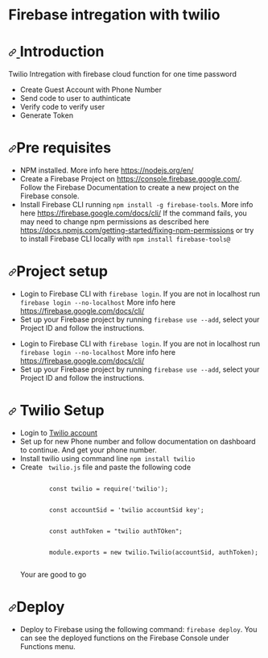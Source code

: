 # Firebase intregation with twilio 

<h1>
    <a id="user-content-introduction" class="anchor" aria-hidden="true" href="#introduction">
        <svg class="octicon octicon-link" viewBox="0 0 16 16" version="1.1" width="16" height="16" aria-hidden="true"><path fill-rule="evenodd" d="M7.775 3.275a.75.75 0 001.06 1.06l1.25-1.25a2 2 0 112.83 2.83l-2.5 2.5a2 2 0 01-2.83 0 .75.75 0 00-1.06 1.06 3.5 3.5 0 004.95 0l2.5-2.5a3.5 3.5 0 00-4.95-4.95l-1.25 1.25zm-4.69 9.64a2 2 0 010-2.83l2.5-2.5a2 2 0 012.83 0 .75.75 0 001.06-1.06 3.5 3.5 0 00-4.95 0l-2.5 2.5a3.5 3.5 0 004.95 4.95l1.25-1.25a.75.75 0 00-1.06-1.06l-1.25 1.25a2 2 0 01-2.83 0z"></path></svg>
    </a>
    Introduction
</h1>
<p>Twilio Intregation with firebase cloud function for one time password</p>
<ul>
<li>Create Guest Account with Phone Number</li>
<li>Send code to user to authinticate</li>
<li>Verify code to verify user</li>
<li>Generate Token</li>
</ul>

<h1><a id="user-content-pre-requisites" class="anchor" aria-hidden="true" href="#pre-requisites"><svg class="octicon octicon-link" viewBox="0 0 16 16" version="1.1" width="16" height="16" aria-hidden="true"><path fill-rule="evenodd" d="M7.775 3.275a.75.75 0 001.06 1.06l1.25-1.25a2 2 0 112.83 2.83l-2.5 2.5a2 2 0 01-2.83 0 .75.75 0 00-1.06 1.06 3.5 3.5 0 004.95 0l2.5-2.5a3.5 3.5 0 00-4.95-4.95l-1.25 1.25zm-4.69 9.64a2 2 0 010-2.83l2.5-2.5a2 2 0 012.83 0 .75.75 0 001.06-1.06 3.5 3.5 0 00-4.95 0l-2.5 2.5a3.5 3.5 0 004.95 4.95l1.25-1.25a.75.75 0 00-1.06-1.06l-1.25 1.25a2 2 0 01-2.83 0z"></path></svg></a>Pre requisites</h1>

<ul>
    <li>NPM installed. More info here <a href="https://nodejs.org/en/" rel="nofollow">https://nodejs.org/en/</a></li>
    <li>Create a Firebase Project on <a href="https://console.firebase.google.com/" rel="nofollow">https://console.firebase.google.com/</a>. Follow the Firebase Documentation to create a new project on the Firebase console.</li>
    <li>Install Firebase CLI running <code>npm install -g firebase-tools</code>.
        More info here <a href="https://firebase.google.com/docs/cli/" rel="nofollow">https://firebase.google.com/docs/cli/</a>
        If the command fails, you may need to change npm permissions as described here <a href="https://docs.npmjs.com/getting-started/fixing-npm-permissions" rel="nofollow">https://docs.npmjs.com/getting-started/fixing-npm-permissions</a> or try to install Firebase CLI locally with <code>npm install firebase-tools@</code>
    </li>
</ul>

<h1><a id="user-content-project-setup" class="anchor" aria-hidden="true" href="#project-setup"><svg class="octicon octicon-link" viewBox="0 0 16 16" version="1.1" width="16" height="16" aria-hidden="true"><path fill-rule="evenodd" d="M7.775 3.275a.75.75 0 001.06 1.06l1.25-1.25a2 2 0 112.83 2.83l-2.5 2.5a2 2 0 01-2.83 0 .75.75 0 00-1.06 1.06 3.5 3.5 0 004.95 0l2.5-2.5a3.5 3.5 0 00-4.95-4.95l-1.25 1.25zm-4.69 9.64a2 2 0 010-2.83l2.5-2.5a2 2 0 012.83 0 .75.75 0 001.06-1.06 3.5 3.5 0 00-4.95 0l-2.5 2.5a3.5 3.5 0 004.95 4.95l1.25-1.25a.75.75 0 00-1.06-1.06l-1.25 1.25a2 2 0 01-2.83 0z"></path></svg></a>Project setup</h1>

<ul>
<li>Login to Firebase CLI with <code>firebase login</code>. If you are not in localhost run <code>firebase login --no-localhost</code>
More info here  <a href="https://firebase.google.com/docs/cli/" rel="nofollow">https://firebase.google.com/docs/cli/</a></li>
<li>Set up your Firebase project by running <code>firebase use --add</code>, select your Project ID and follow the instructions.</li>
</ul>

<ul>
<li>Login to Firebase CLI with <code>firebase login</code>. If you are not in localhost run <code>firebase login --no-localhost</code>
More info here  <a href="https://firebase.google.com/docs/cli/" rel="nofollow">https://firebase.google.com/docs/cli/</a></li>
<li>Set up your Firebase project by running <code>firebase use --add</code>, select your Project ID and follow the instructions.</li>
</ul>

<h1><a id="user-content-twilio" class="anchor" aria-hidden="true" href="#twilio"><svg class="octicon octicon-link" viewBox="0 0 16 16" version="1.1" width="16" height="16" aria-hidden="true"><path fill-rule="evenodd" d="M7.775 3.275a.75.75 0 001.06 1.06l1.25-1.25a2 2 0 112.83 2.83l-2.5 2.5a2 2 0 01-2.83 0 .75.75 0 00-1.06 1.06 3.5 3.5 0 004.95 0l2.5-2.5a3.5 3.5 0 00-4.95-4.95l-1.25 1.25zm-4.69 9.64a2 2 0 010-2.83l2.5-2.5a2 2 0 012.83 0 .75.75 0 001.06-1.06 3.5 3.5 0 00-4.95 0l-2.5 2.5a3.5 3.5 0 004.95 4.95l1.25-1.25a.75.75 0 00-1.06-1.06l-1.25 1.25a2 2 0 01-2.83 0z"></path></svg></a> Twilio Setup</h1>

<ul>
<li>
    Login to <a href="https://www.twilio.com/" target="_/blank">Twilio account</a>
</li>
<li>
    Set up for new Phone number and follow documentation on dashboard to continue. And get your phone number.
</li>
<li>
    Install twilio using command line <code>npm install twilio </code> 
</li>
<li>
    Create <code> twilio.js</code> file and paste the following code
    <p><code>
        const twilio = require('twilio');
        <br/>
        const accountSid = 'twilio accountSid key'; 
        <br/>
        const authToken = "twilio authTOken";
        <br/>
        module.exports = new twilio.Twilio(accountSid, authToken);
    </code></p>

</li>
<p>Your are good to go </p>
</ul>

<h1><a id="user-content-deploy" class="anchor" aria-hidden="true" href="#deploy"><svg class="octicon octicon-link" viewBox="0 0 16 16" version="1.1" width="16" height="16" aria-hidden="true"><path fill-rule="evenodd" d="M7.775 3.275a.75.75 0 001.06 1.06l1.25-1.25a2 2 0 112.83 2.83l-2.5 2.5a2 2 0 01-2.83 0 .75.75 0 00-1.06 1.06 3.5 3.5 0 004.95 0l2.5-2.5a3.5 3.5 0 00-4.95-4.95l-1.25 1.25zm-4.69 9.64a2 2 0 010-2.83l2.5-2.5a2 2 0 012.83 0 .75.75 0 001.06-1.06 3.5 3.5 0 00-4.95 0l-2.5 2.5a3.5 3.5 0 004.95 4.95l1.25-1.25a.75.75 0 00-1.06-1.06l-1.25 1.25a2 2 0 01-2.83 0z"></path></svg></a>Deploy</h1>

<ul>
<li>Deploy to Firebase using the following command: <code>firebase deploy</code>. You can see the deployed functions on the Firebase Console under Functions menu.</li>
</ul>

